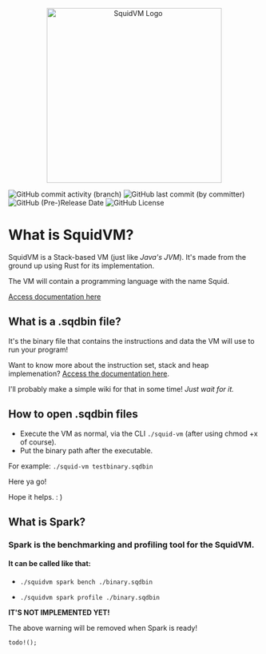 <p align="center">
    <img src="https://d1drfx3idpovxr.cloudfront.net/squid-vm.svg" alt="SquidVM Logo" width="350px" />
</p>

![GitHub commit activity (branch)](https://img.shields.io/github/commit-activity/t/Fragmenta-Company/SquidVM/production)
![GitHub last commit (by committer)](https://img.shields.io/github/last-commit/Fragmenta-Company/SquidVM)
![GitHub (Pre-)Release Date](https://img.shields.io/github/release-date-pre/Fragmenta-Company/SquidVM?label=last%20pre-release)
![GitHub License](https://img.shields.io/github/license/Fragmenta-Company/SquidVM)

# **What is SquidVM?**

SquidVM is a Stack-based VM (just like _Java's JVM_).
It's made from the ground up using Rust for its implementation.

The VM will contain a programming language with the name Squid.

[Access documentation here](https://squidvmdocs.fragmenta.org/)

## What is a .sqdbin file?

It's the binary file that contains the instructions and data the VM will 
use to run your program!

Want to know more about the instruction set, stack and heap implemenation?
[Access the documentation here](https://squidvmdocs.fragmenta.org/).

I'll probably make a simple wiki for that in some time! _Just wait for it._

## How to open .sqdbin files

* Execute the VM as normal, via the CLI `./squid-vm` (after using chmod +x of course).
* Put the binary path after the executable.

For example:
`./squid-vm testbinary.sqdbin`

Here ya go!

Hope it helps. : )

## What is Spark?

### Spark is the benchmarking and profiling tool for the SquidVM.
#### It can be called like that:

* `./squidvm spark bench ./binary.sqdbin`

* `./squidvm spark profile ./binary.sqdbin`

**IT'S NOT IMPLEMENTED YET!**

The above warning will be removed when Spark is ready!

`todo!();`
